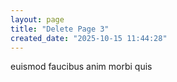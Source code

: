 ```yaml
---
layout: page
title: "Delete Page 3"
created_date: "2025-10-15 11:44:28"
---
```


euismod faucibus anim morbi quis 
